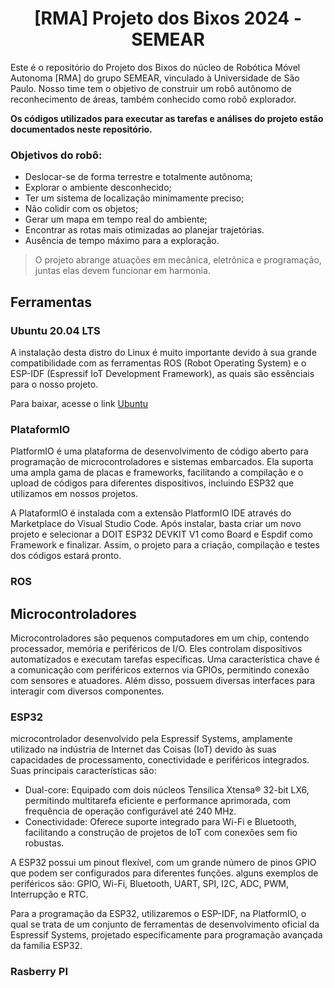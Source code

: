  
<h1 align="center">[RMA] Projeto dos Bixos 2024 - SEMEAR</h1>


Este é o repositório do Projeto dos Bixos do núcleo de Robótica Móvel Autonoma [RMA] do grupo SEMEAR, vinculado à Universidade de São Paulo. Nosso time tem o objetivo de construir um robô autônomo de reconhecimento de áreas, também conhecido como robô explorador.

**Os códigos utilizados para executar as tarefas e análises do projeto estão documentados neste repositório.**

### Objetivos do robô:
- Deslocar-se de forma terrestre e totalmente autônoma;
- Explorar o ambiente desconhecido;
- Ter um sistema de localização minimamente preciso;
- Não colidir com os objetos;
- Gerar um mapa em tempo real do ambiente;
- Encontrar as rotas mais otimizadas ao planejar trajetórias.
- Ausência de tempo máximo para a exploração.


> O projeto abrange atuações em mecânica, eletrônica e programação, juntas elas devem funcionar em harmonia.


## Ferramentas

### Ubuntu 20.04 LTS
A instalação desta distro do Linux é muito importante devido à sua grande compatibilidade com as ferramentas ROS (Robot Operating System) e o ESP-IDF (Espressif IoT Development Framework), as quais são essênciais para o nosso projeto.

Para baixar, acesse o link [Ubuntu](https://ubuntu.com/download)

### PlataformIO
PlatformIO é uma plataforma de desenvolvimento de código aberto para programação de microcontroladores e sistemas embarcados. Ela suporta uma ampla gama de placas e frameworks, facilitando a compilação e o upload de códigos para diferentes dispositivos, incluindo ESP32 que utilizamos em nossos projetos.

A PlataformIO é instalada com a extensão PlatformIO IDE através do Marketplace do Visual Studio Code. Após instalar, basta criar um novo projeto e selecionar a DOIT ESP32 DEVKIT V1 como Board e Espdif como Framework e finalizar. Assim, o projeto para a criação, compilação e testes dos códigos estará pronto. 

### ROS

## Microcontroladores

Microcontroladores são pequenos computadores em um chip, contendo processador, memória e periféricos de I/O. Eles controlam dispositivos automatizados e executam tarefas específicas. Uma característica chave é a comunicação com periféricos externos via GPIOs, permitindo conexão com sensores e atuadores. Além disso, possuem diversas interfaces para interagir com diversos componentes.

### ESP32
microcontrolador desenvolvido pela Espressif Systems, amplamente utilizado na indústria de Internet das Coisas (IoT) devido às suas capacidades de processamento, conectividade e periféricos integrados. Suas principais características são:
- Dual-core: Equipado com dois núcleos Tensilica Xtensa® 32-bit LX6, permitindo multitarefa eficiente e performance aprimorada, com frequência de operação configurável até 240 MHz.
- Conectividade: Oferece suporte integrado para Wi-Fi e Bluetooth, facilitando a construção de projetos de IoT com conexões sem fio robustas.

A ESP32 possui um pinout flexível, com um grande número de pinos GPIO que podem ser configurados para diferentes funções. alguns exemplos de periféricos são: GPIO, Wi-Fi, Bluetooth, UART, SPI, I2C, ADC, PWM, Interrupção e RTC.

Para a programação da ESP32, utilizaremos o ESP-IDF, na PlatformIO, o qual se trata de um conjunto de ferramentas de desenvolvimento oficial da Espressif Systems, projetado especificamente para programação avançada da família ESP32.

### Rasberry PI



